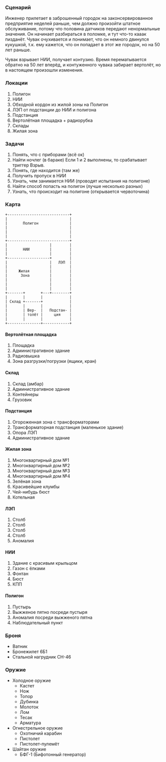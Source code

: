 ### Сценарий

Инженер прилетает в заброшенный городок на законсервированное предприятие
неделей раньше, чем должно произойти штатное обслуживание, потому что половина
датчиков передают ненормальные значения. Он начинает разбираться в поломке,
и тут что-то кааак пизданёт. Чувак очухивается и понимает, что он немного
двинулся кукушкой, т.к. ему кажется, что он попадает в этот же городок, но
на 50 лет раньше.

Чувак взрывает НИИ, получает контузию. Время перематывается обратно на 50 лет
вперёд, и контуженного чувака забирает вертолёт, но в настоящем произошли
изменения.

### Локации
1. Полигон
2. НИИ
3. Обходной кордон из жилой зоны на Полигон
4. ЛЭП от подстанции до НИИ и полигона
5. Подстанция
6. Вертолётная площадка + радиорубка
7. Склады
8. Жилая зона

### Задачи
1. Понять, что с приборами (всё ок)
2. Найти ночлег (в бараке)
Если 1 и 2 выполнены, то срабатывает триггер Взрыв.
3. Понять, где находится (там же)
4. Получить пропуск в НИИ
5. Узнать, чем занимается НИИ (проводят испытания на полигоне)
6. Найти способ попасть на полигон (лучше несколько разных)
7. Узнать, что происходит на полигоне (открывается червоточина)

### Карта
```
+----------------------------+
|                            |
|       Полигон              |
|                            |
|                            |
|                            |
+----------------------------+
|                   |        |
|       НИИ         |        |
|                   |        |
+-------------------+        |
|                   |   ЛЭП  |
|                   |        |
|     Жилая         |        |
|      Зона         |        |
|                   |        |
|                   |        |
|                   |        |
+-------+       +---+--------+
|       |       |            |
| Склад +-------+            |
|       |       |            |
|       | Вер-  |   Подстан- |
|       | толёт |     ция    |
|       |       |            |
+---------------+------------+
```

#### Вертолётная площадка
1. Площадка
2. Административное здание
3. Радиовышка
4. Зона разгрузки/погрузки (ящики, кран)

#### Склад
1. Склад (амбар)
2. Административное здание
3. Контейнеры
4. Грузовик

#### Подстанция
1. Огороженная зона с трансформаторами
2. Трансформаторная подстанция (маленькое здание)
3. Опора ЛЭП
4. Административное здание

#### Жилая зона
1. Многоквартирный дом №1
2. Многоквартирный дом №2
3. Многоквартирный дом №3
4. Многоквартирный дом №4
5. Зелёная зона
6. Красивейшие клумбы
7. Чей-нибудь бюст
8. Котельная

#### ЛЭП
1. Столб
2. Столб
3. Столб
4. Столб
5. Аномалия

#### НИИ
1. Здание с красивым крыльцом
2. Газон с ёлками
3. Фонтан
4. Бюст
5. КПП

#### Полигон
1. Пустырь
2. Выжженое пятно посреди пустыря
3. Аномалия посреди выжженого пятна
4. Наблюдательный пункт


### Броня
- Ватник
- Бронежилет 6Б1
- Стальной нагрудник СН-46

### Оружие
- Холодное оружие
  - Кастет
  - Нож
  - Топор
  - Дубинка
  - Молоток
  - Лом
  - Тесак
  - Арматура
- Огнестрельное оружие
  - Охотничий карабин
  - Пистолет
  - Пистолет-пулемёт
- Шайтан оружие
  - БФГ-1 (Бифотонный генератор)
